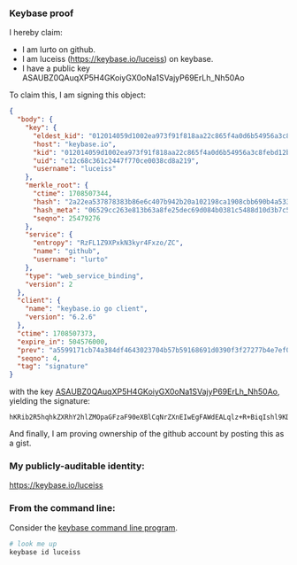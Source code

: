 ### Keybase proof

I hereby claim:

  * I am lurto on github.
  * I am luceiss (https://keybase.io/luceiss) on keybase.
  * I have a public key ASAUBZ0QAuqXP5H4GKoiyGX0oNa1SVajyP69ErLh_Nh50Ao

To claim this, I am signing this object:

```json
{
  "body": {
    "key": {
      "eldest_kid": "012014059d1002ea973f91f818aa22c865f4a0d6b54956a3c8febd12b2e1fcd879d00a",
      "host": "keybase.io",
      "kid": "012014059d1002ea973f91f818aa22c865f4a0d6b54956a3c8febd12b2e1fcd879d00a",
      "uid": "c12c68c361c2447f770ce0038cd8a219",
      "username": "luceiss"
    },
    "merkle_root": {
      "ctime": 1708507344,
      "hash": "2a22ea537878383b86e6c407b942b20a102198ca1908cbb690b4a5334df2f81b112e03d8a6f6aa9cabae3d29a49e92a4f68880af003fe2620826096172832aa8",
      "hash_meta": "06529cc263e813b63a8fe25dec69d084b0381c5488d10d3b7c524b7f5d907af0",
      "seqno": 25479276
    },
    "service": {
      "entropy": "RzFL1Z9XPxkN3kyr4Fxzo/ZC",
      "name": "github",
      "username": "lurto"
    },
    "type": "web_service_binding",
    "version": 2
  },
  "client": {
    "name": "keybase.io go client",
    "version": "6.2.6"
  },
  "ctime": 1708507373,
  "expire_in": 504576000,
  "prev": "a5599171cb74a384df4643023704b57b59168691d0390f3f27277b4e7ef0955e",
  "seqno": 4,
  "tag": "signature"
}
```

with the key [ASAUBZ0QAuqXP5H4GKoiyGX0oNa1SVajyP69ErLh_Nh50Ao](https://keybase.io/luceiss), yielding the signature:

```
hKRib2R5hqhkZXRhY2hlZMOpaGFzaF90eXBlCqNrZXnEIwEgFAWdEALqlz+R+BiqIshl9KDWtUlWo8j+vRKy4fzYedAKp3BheWxvYWTESpcCBMQgpVmRcct0o4TfRkMCNwS1e1kWhpHQOQ8/Jyd7Tn7wlV7EIFeRQfdWrVe8iXkUlNFj0rkCI315G6K568KyiTNRTBZrAgHCo3NpZ8RABLMRoi9VAzH2nn9fM4ZGAVnAQdhUx/aw3ScHAwXb5gequQf7ifAxlr95np+LrqwgVb4piWLdyKfDtjvPPFoiB6hzaWdfdHlwZSCkaGFzaIKkdHlwZQildmFsdWXEIDCs7FWfrv8hTLlAWmAMds87bKL8ffLjTNqseBQWrQFjo3RhZ80CAqd2ZXJzaW9uAQ==

```

And finally, I am proving ownership of the github account by posting this as a gist.

### My publicly-auditable identity:

https://keybase.io/luceiss

### From the command line:

Consider the [keybase command line program](https://keybase.io/download).

```bash
# look me up
keybase id luceiss
```
